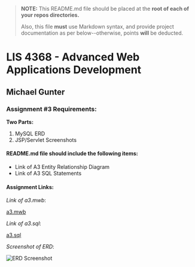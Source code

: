 > **NOTE:** This README.md file should be placed at the **root of each of your repos directories.**
>
>Also, this file **must** use Markdown syntax, and provide project documentation as per below--otherwise, points **will** be deducted.
>
>

# LIS 4368 - Advanced Web Applications Development

## Michael Gunter

### Assignment #3 Requirements:

**Two Parts:**
1. MySQL ERD
2. JSP/Servlet Screenshots

#### README.md file should include the following items:

* Link of A3 Entity Relationship Diagram
* Link of A3 SQL Statements

#### Assignment Links:

*Link of a3.mwb*:

[a3.mwb](./a3.mwb)

*Link of a3.sql*:

[a3.sql](./a3.sql)

*Screenshot of ERD*:

![ERD Screenshot](img/erd.png)
